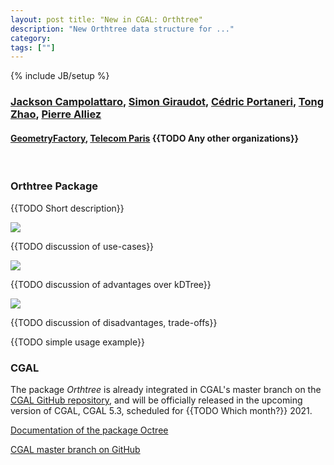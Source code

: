```yaml
---
layout: post title: "New in CGAL: Orthtree"
description: "New Orthtree data structure for ..."
category:
tags: [""]
---
```

{% include JB/setup %}

<h3>
    <a href="https://github.com/JacksonCampolattaro">Jackson Campolattaro</a>,
    <a href="{{TODO}}">Simon Giraudot</a>,
    <a href="{{TODO}}">Cédric Portaneri</a>,
    <a href="{{TODO}}">Tong Zhao</a>,
    <a href="{{TODO}}">Pierre Alliez</a>
</h3>
<h4>
    <a href="https://geometryfactory.com/">GeometryFactory</a>,
    <a href="https://www.telecom-paris.fr/en/home">Telecom Paris</a>
    {{TODO Any other organizations}}
</h4>
<br>

<h3>Orthtree Package</h3>

{{TODO Short description}}

<img src=https://cgal.geometryfactory.com/CGAL/doc/master/Orthtree/orthtree.png>

{{TODO discussion of use-cases}}

<img src=https://cgal.geometryfactory.com/CGAL/doc/master/Orthtree/construction_benchmark.png>

{{TODO discussion of advantages over kDTree}}

<img src=https://cgal.geometryfactory.com/CGAL/doc/master/Orthtree/nearest_neighbor_benchmark.png>

{{TODO discussion of disadvantages, trade-offs}}

{{TODO simple usage example}}

<h3>CGAL</h3>
<p>The package <em>Orthtree</em> is already integrated in CGAL's master branch
on the <a href="https://github.com/CGAL/cgal/">CGAL GitHub repository</a>, and will be
officially released in the upcoming version of CGAL, CGAL 5.3, scheduled for {{TODO Which month?}} 2021.</p>

<i class="glyphicon glyphicon-book"></i>
<a href="https://cgal.geometryfactory.com/CGAL/doc/master/Orthtree/index.html">Documentation of the package
Octree</a> <br>

<i class="glyphicon glyphicon-download"></i>
<a href="https://github.com/CGAL/cgal/tree/master">CGAL master branch on GitHub</a>
